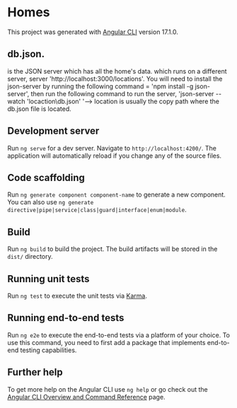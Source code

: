 # Homes

This project was generated with [Angular CLI](https://github.com/angular/angular-cli) version 17.1.0.

## db.json.

is the JSON server which has all the home's data. which runs on a different server, server 'http://localhost:3000/locations'.
You will need to install the json-server by running the following command = 'npm install -g json-server',  then run the following command to run the server,
'json-server --watch 'locaction\db.json'  '-->       location is usually the copy path where the db.json file is located.

## Development server

Run `ng serve` for a dev server. Navigate to `http://localhost:4200/`. The application will automatically reload if you change any of the source files.

## Code scaffolding

Run `ng generate component component-name` to generate a new component. You can also use `ng generate directive|pipe|service|class|guard|interface|enum|module`.

## Build

Run `ng build` to build the project. The build artifacts will be stored in the `dist/` directory.

## Running unit tests

Run `ng test` to execute the unit tests via [Karma](https://karma-runner.github.io).

## Running end-to-end tests

Run `ng e2e` to execute the end-to-end tests via a platform of your choice. To use this command, you need to first add a package that implements end-to-end testing capabilities.

## Further help

To get more help on the Angular CLI use `ng help` or go check out the [Angular CLI Overview and Command Reference](https://angular.io/cli) page.
